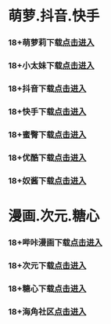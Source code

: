 # 萌萝.抖音.快手
### 18+萌萝莉下载<a rel="nofollow noopener" href="https://nsfsrnj2apqq.top/?channel_code=MIM07BG" target="_blank">点击进入</a>
### 18+小太妹下载<a rel="nofollow noopener" href="https://8wtsbj8iks09.top/?channel_code=MIM03BBG" target="_blank">点击进入</a>
### 18+抖音下载<a rel="nofollow noopener" href="https://ih3rx99zwdiy.top/?channel_code=MIM05BBG" target="_blank">点击进入</a>
### 18+快手下载<a rel="nofollow noopener" href="https://l2lmkzb98xf4.top/?channel_code=MIM04BBG" target="_blank">点击进入</a>
### 18+蜜臀下载<a rel="nofollow noopener" href="https://j20cbvciogti.top/?channel_code=MIM18BBG" target="_blank">点击进入</a>
### 18+优酷下载<a rel="nofollow noopener" href="https://oxknzyhw7re5.top/?channel_code=MIM13BBG" target="_blank">点击进入</a>
### 18+奴酱下载<a rel="nofollow noopener" href="https://nqhgkh9w2kfb.top/?channel_code=MIM17BBG" target="_blank">点击进入</a>


# 漫画.次元.糖心
### 18+哔咔漫画下载<a rel="nofollow noopener" href="https://bkvs0tq5.com?ch=oebg21bk" target="_blank">点击进入</a>
### 18+次元下载<a rel="nofollow noopener" href="https://919qlpsu.com/?ch=oebg21cy" target="_blank">点击进入</a>
### 18+糖心下载<a rel="nofollow noopener" href="https://txp76sfl9.com/?_c=oebg31tx" target="_blank">点击进入</a>
### 18+海角社区<a rel="nofollow noopener" href="https://d.hj71bw.com/?channel=ykhjqq1" target="_blank">点击进入</a>
